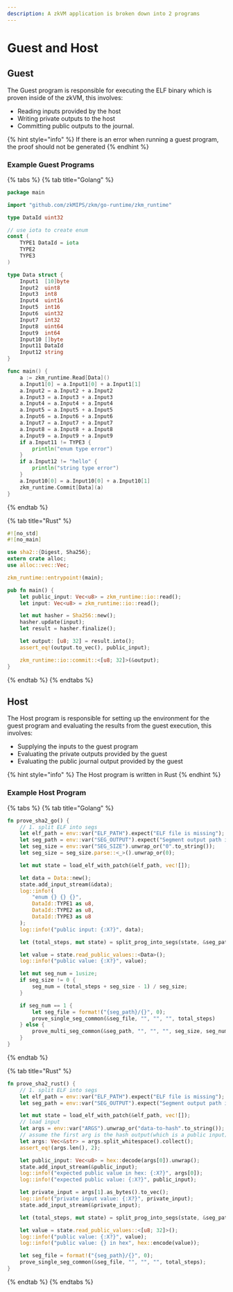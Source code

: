 ```yaml
---
description: A zkVM application is broken down into 2 programs
---
```


# Guest and Host

## Guest

The Guest program is responsible for executing the ELF binary which is proven inside of the zkVM, this involves:&#x20;

* Reading inputs provided by the host
* Writing private outputs to the host
* Committing public outputs to the journal.

{% hint style="info" %}
If there is an error when running a guest program, the proof should not be generated
{% endhint %}

### Example Guest Programs

{% tabs %}
{% tab title="Golang" %}
```go
package main

import "github.com/zkMIPS/zkm/go-runtime/zkm_runtime"

type DataId uint32

// use iota to create enum
const (
	TYPE1 DataId = iota
	TYPE2
	TYPE3
)

type Data struct {
	Input1  [10]byte
	Input2  uint8
	Input3  int8
	Input4  uint16
	Input5  int16
	Input6  uint32
	Input7  int32
	Input8  uint64
	Input9  int64
	Input10 []byte
	Input11 DataId
	Input12 string
}

func main() {
	a := zkm_runtime.Read[Data]()
	a.Input1[0] = a.Input1[0] + a.Input1[1]
	a.Input2 = a.Input2 + a.Input2
	a.Input3 = a.Input3 + a.Input3
	a.Input4 = a.Input4 + a.Input4
	a.Input5 = a.Input5 + a.Input5
	a.Input6 = a.Input6 + a.Input6
	a.Input7 = a.Input7 + a.Input7
	a.Input8 = a.Input8 + a.Input8
	a.Input9 = a.Input9 + a.Input9
	if a.Input11 != TYPE3 {
		println("enum type error")
	}
	if a.Input12 != "hello" {
		println("string type error")
	}
	a.Input10[0] = a.Input10[0] + a.Input10[1]
	zkm_runtime.Commit[Data](a)
}
```
{% endtab %}

{% tab title="Rust" %}
```rust
#![no_std]
#![no_main]

use sha2::{Digest, Sha256};
extern crate alloc;
use alloc::vec::Vec;

zkm_runtime::entrypoint!(main);

pub fn main() {
    let public_input: Vec<u8> = zkm_runtime::io::read();
    let input: Vec<u8> = zkm_runtime::io::read();

    let mut hasher = Sha256::new();
    hasher.update(input);
    let result = hasher.finalize();

    let output: [u8; 32] = result.into();
    assert_eq!(output.to_vec(), public_input);

    zkm_runtime::io::commit::<[u8; 32]>(&output);
}
```
{% endtab %}
{% endtabs %}

## Host

The Host program is responsible for setting up the environment for the guest program and evaluating the results from the guest execution, this involves:

* Supplying the inputs to the guest program
* Evaluating the private outputs provided by the guest
* Evaluating the public journal output provided by the guest

{% hint style="info" %}
The Host program is written in Rust
{% endhint %}

### Example Host Program

{% tabs %}
{% tab title="Golang" %}
```rust
fn prove_sha2_go() {
    // 1. split ELF into segs
    let elf_path = env::var("ELF_PATH").expect("ELF file is missing");
    let seg_path = env::var("SEG_OUTPUT").expect("Segment output path is missing");
    let seg_size = env::var("SEG_SIZE").unwrap_or("0".to_string());
    let seg_size = seg_size.parse::<_>().unwrap_or(0);

    let mut state = load_elf_with_patch(&elf_path, vec![]);

    let data = Data::new();
    state.add_input_stream(&data);
    log::info!(
        "enum {} {} {}",
        DataId::TYPE1 as u8,
        DataId::TYPE2 as u8,
        DataId::TYPE3 as u8
    );
    log::info!("public input: {:X?}", data);

    let (total_steps, mut state) = split_prog_into_segs(state, &seg_path, "", seg_size);

    let value = state.read_public_values::<Data>();
    log::info!("public value: {:X?}", value);

    let mut seg_num = 1usize;
    if seg_size != 0 {
        seg_num = (total_steps + seg_size - 1) / seg_size;
    }

    if seg_num == 1 {
        let seg_file = format!("{seg_path}/{}", 0);
        prove_single_seg_common(&seg_file, "", "", "", total_steps)
    } else {
        prove_multi_seg_common(&seg_path, "", "", "", seg_size, seg_num, 0).unwrap()
    }
}
```
{% endtab %}

{% tab title="Rust" %}
```rust
fn prove_sha2_rust() {
    // 1. split ELF into segs
    let elf_path = env::var("ELF_PATH").expect("ELF file is missing");
    let seg_path = env::var("SEG_OUTPUT").expect("Segment output path is missing");

    let mut state = load_elf_with_patch(&elf_path, vec![]);
    // load input
    let args = env::var("ARGS").unwrap_or("data-to-hash".to_string());
    // assume the first arg is the hash output(which is a public input), and the second is the input.
    let args: Vec<&str> = args.split_whitespace().collect();
    assert_eq!(args.len(), 2);

    let public_input: Vec<u8> = hex::decode(args[0]).unwrap();
    state.add_input_stream(&public_input);
    log::info!("expected public value in hex: {:X?}", args[0]);
    log::info!("expected public value: {:X?}", public_input);

    let private_input = args[1].as_bytes().to_vec();
    log::info!("private input value: {:X?}", private_input);
    state.add_input_stream(&private_input);

    let (total_steps, mut state) = split_prog_into_segs(state, &seg_path, "", 0);

    let value = state.read_public_values::<[u8; 32]>();
    log::info!("public value: {:X?}", value);
    log::info!("public value: {} in hex", hex::encode(value));

    let seg_file = format!("{seg_path}/{}", 0);
    prove_single_seg_common(&seg_file, "", "", "", total_steps);
}
```
{% endtab %}
{% endtabs %}

